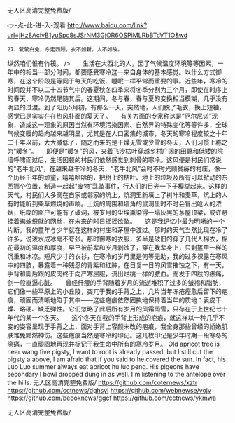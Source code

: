 
无人区高清完整免费版/




👉-点-此-进-入-观看  http://www.baidu.com/link?url=jHz8AcivB1yuSpc8sJSrNM3GjOR6OSPiMLRbBTcVT1O&wd




	27、茕茕白兔，东走西顾，衣不如新，人不如故。
纵然咱们惟有竹筏。
/>　　生活在大西北的人，因了气候温度环境等等因素，一年中的相当一部分时间，都要感受寒冷这一来自身体的基本感觉。以什么方式御寒，在这个阶段是等同于每天的吃饭、睡眠一样平常而重要的事。近些年，寒冷的时间段并不以二十四节气中的春夏秋冬四季来将冬季分割为三个月，即使在时序上的春天，寒冷仍然尾随其后。这期间，冬与春，春与夏的变换相当模糊，几乎没有明显的过渡。到了阳历5月初，有那么一天，突然地，人们脱了毛衣，换上短袖，感觉已是实实在在热风扑面的夏天了。　　有关方面的专家称这是“厄尔尼诺”现象，造成这一现象的原因当然有环境污染因素、自然界的特殊变化等等许多，全球气候变暖的趋向越来越明显，尤其是在人口密集的城市，冬天的寒冷程度较之十年二十年以前，大大减低了，随之而来的是干燥无雪或少雪的冬天，人们习惯上称之为“暖冬”。　　即便是“暖冬”的风，夹着飞沙枯叶穿越乡村广阔的田野和低矮的院墙呼啸而过后，生活困顿的村民们依然感觉到刺骨的寒冷。这风便是村民们常说的“老牛北风”，在越来越干冷的冬天，“老牛北风”会时不时光顾贫瘠的村庄，像一个历经千年的顽童，嘻嘻哈哈的，把树上的枯叶、地上的垃圾及所有可以掀动的东西挪个位置，制造一起起“废物”乱坠事件，行人们的目光一下子模糊起来。这样的天气，村民们大多窝在自家或邻家的炕上，炕洞里新填上了树叶和麦草，炕上的人有时能听到柴草燃烧的声响。土炕的周围和墙角的鼠洞里时不时会冒出呛人的浓烟，纸糊的窗户可能有了破洞，被岁月的尘埃熏染得一塌灰黑的茅屋顶梁，或许悬挂着蜘蛛织就的网丝，在未来的时日摇摇欲坠。　　这是我记忆中最为明晰的一个片断。我的童年与少年就在这样的村庄和茅屋中渡过。那时的天气当然比现在冷了许多，说泼水成冰毫不夸张。那时御寒的衣服，多半是破旧的穿了几代人棉衣，棉花最初的温度和厚度，早已被前辈和岁月剥蚀了，穿在我辈身上，只剩盔甲一样的沉重和冰凉。短尺少寸的衣衫，在寒冷的岁月里是何等无助，我的过多裸露在寒风中的四肢，暴露着一种残忍的青紫和红肿，在日复一日的风雪摧蚀之下，有一天，手背和脚后跟的皮肉终于向严寒屈服，流出烂桃一样的脓血。而发于四肢的疼痛，剑一般直逼心脏。　　曾经纤瘦的手背随着岁月的流逝堆积了过多的皱褶和脂肪，它们像一些平原上的小丘陵，突兀于我的手背之上，几片当年冻疮痊愈后留下的疤痕，顽固而清晰地陷于其中——这些疤痕依然固执地保持着当年的质地：表皮干燥、略硬、缺乏弹性。它们忽略了此后所有岁月的风霜雨雪，只存在于上世纪七十年代的某一个冬天。　　这个冬天在我的手背上形成的疤痕，就这样以一种几乎不变的姿容呈现于手背之上，面对手背上容颜未改的疤痕，我全身那些曾经的娇嫩肌肤难免黯然神伤。这些疤痕当然是寒冷的印记。这几枚印记是少年时期一段寒冬的隐痛，一直顽固地再现并标记于我生命中所有的寒冷岁月。
Old apricot tree is near wang five pigsty, I want to root is already passed, but I still cut the pigsty a above, I am afraid that if you said to he covered the sun.
In fact, his Luo Luo summer always eat apricot hu luo peng.
His pigeons have secondary I bowl dropped dung in as well.
I'm listening to the antelope over the hills.
无人区高清完整免费版/ https://github.com/coternews/xztr
https://github.com/cctnews/dghsyl
https://github.com/webnewse/vojv
https://github.com/beooknews/ggcf
https://github.com/cctnews/ykmwa





无人区高清完整免费版/
